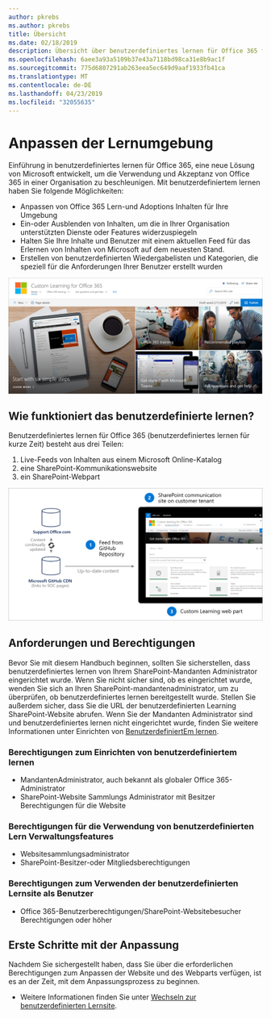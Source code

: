 ```yaml
---
author: pkrebs
ms.author: pkrebs
title: Übersicht
ms.date: 02/18/2019
description: Übersicht über benutzerdefiniertes lernen für Office 365 für Administratoren
ms.openlocfilehash: 6aee3a93a5109b37e43a7118bd98ca31e8b9ac1f
ms.sourcegitcommit: 775d6807291ab263eea5ec649d9aaf1933fb41ca
ms.translationtype: MT
ms.contentlocale: de-DE
ms.lasthandoff: 04/23/2019
ms.locfileid: "32055635"
---
```

# <a name="customize-the-learning-experience"></a>Anpassen der Lernumgebung

Einführung in benutzerdefiniertes lernen für Office 365, eine neue Lösung von Microsoft entwickelt, um die Verwendung und Akzeptanz von Office 365 in einer Organisation zu beschleunigen. Mit benutzerdefiniertem lernen haben Sie folgende Möglichkeiten:
- Anpassen von Office 365 Lern-und Adoptions Inhalten für Ihre Umgebung 
- Ein-oder Ausblenden von Inhalten, um die in Ihrer Organisation unterstützten Dienste oder Features widerzuspiegeln 
- Halten Sie Ihre Inhalte und Benutzer mit einem aktuellen Feed für das Erlernen von Inhalten von Microsoft auf dem neuesten Stand. 
- Erstellen von benutzerdefinierten Wiedergabelisten und Kategorien, die speziell für die Anforderungen Ihrer Benutzer erstellt wurden

![CG-Introducing. png](media/cg-introducing.png)

## <a name="how-does-custom-learning-work"></a>Wie funktioniert das benutzerdefinierte lernen?

Benutzerdefiniertes lernen für Office 365 (benutzerdefiniertes lernen für kurze Zeit) besteht aus drei Teilen: 
1. Live-Feeds von Inhalten aus einem Microsoft Online-Katalog
2. eine SharePoint-Kommunikationswebsite
3. ein SharePoint-Webpart 

![CG-howitworks. png](media/cg-howitworks.png)

## <a name="requirements-and-permissions"></a>Anforderungen und Berechtigungen

Bevor Sie mit diesem Handbuch beginnen, sollten Sie sicherstellen, dass benutzerdefiniertes lernen von Ihrem SharePoint-Mandanten Administrator eingerichtet wurde. Wenn Sie nicht sicher sind, ob es eingerichtet wurde, wenden Sie sich an Ihren SharePoint-mandantenadministrator, um zu überprüfen, ob benutzerdefiniertes lernen bereitgestellt wurde. Stellen Sie außerdem sicher, dass Sie die URL der benutzerdefinierten Learning SharePoint-Website abrufen. Wenn Sie der Mandanten Administrator sind und benutzerdefiniertes lernen nicht eingerichtet wurde, finden Sie weitere Informationen unter Einrichten von [BenutzerdefiniertEm lernen](custom_provision.md). 

### <a name="permissions-to-provision-custom-learning"></a>Berechtigungen zum Einrichten von benutzerdefiniertem lernen

- MandantenAdministrator, auch bekannt als globaler Office 365-Administrator
- SharePoint-Website Sammlungs Administrator mit Besitzer Berechtigungen für die Website

### <a name="permissions-to-use-custom-learning-administration-features"></a>Berechtigungen für die Verwendung von benutzerdefinierten Lern Verwaltungsfeatures

- Websitesammlungsadministrator
- SharePoint-Besitzer-oder Mitgliedsberechtigungen

### <a name="permissions-to-use-the-custom-learning-site-as-a-user"></a>Berechtigungen zum Verwenden der benutzerdefinierten Lernsite als Benutzer

- Office 365-Benutzerberechtigungen/SharePoint-Websitebesucher Berechtigungen oder höher

## <a name="get-started-with-customization"></a>Erste Schritte mit der Anpassung
Nachdem Sie sichergestellt haben, dass Sie über die erforderlichen Berechtigungen zum Anpassen der Website und des Webparts verfügen, ist es an der Zeit, mit dem Anpassungsprozess zu beginnen. 

- Weitere Informationen finden Sie unter [Wechseln zur benutzerdefinierten Lernsite](custom_goto.md).